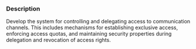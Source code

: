 ### Description

Develop the system for controlling and delegating access to communication channels. This includes mechanisms for establishing exclusive access, enforcing access quotas, and maintaining security properties during delegation and revocation of access rights.
